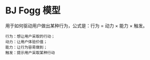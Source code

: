 # BJ Fogg 模型

用于如何驱动用户做出某种行为，公式是：行为 = 动力 × 能力 × 触发。

```text
行为：想让用户采取的行动；
动力：让用户体验价值；
能力：让行为容易做到；
触发：提示用户采取某种行动
```
